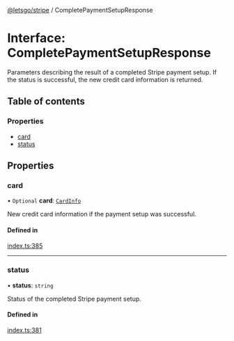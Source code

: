 [@letsgo/stripe](../README.md) / CompletePaymentSetupResponse

# Interface: CompletePaymentSetupResponse

Parameters describing the result of a completed Stripe payment setup. If the status is successful, the new
credit card information is returned.

## Table of contents

### Properties

- [card](CompletePaymentSetupResponse.md#card)
- [status](CompletePaymentSetupResponse.md#status)

## Properties

### card

• `Optional` **card**: [`CardInfo`](CardInfo.md)

New credit card information if the payment setup was successful.

#### Defined in

[index.ts:385](https://github.com/tjanczuk/letsgo/blob/c32fd97/packages/stripe/src/index.ts#L385)

___

### status

• **status**: `string`

Status of the completed Stripe payment setup.

#### Defined in

[index.ts:381](https://github.com/tjanczuk/letsgo/blob/c32fd97/packages/stripe/src/index.ts#L381)
